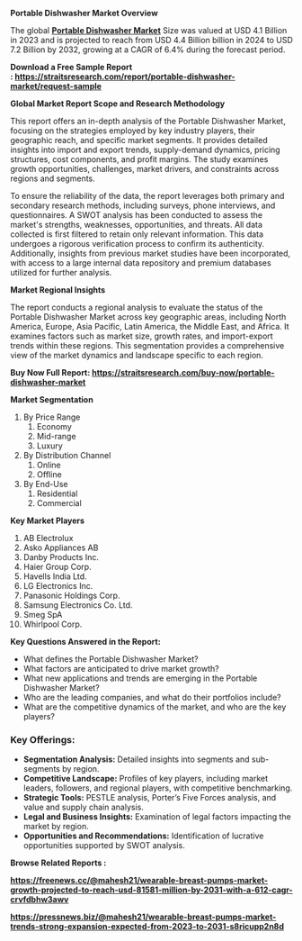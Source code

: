 <p><strong>Portable Dishwasher Market Overview</strong></p>
<div class="">
<div class="" dir="" data-message-author-role="" data-message-id="" data-message-model-slug="">
<div class="">
<div class="">
<p>The global&nbsp;<strong><a href="https://straitsresearch.com/report/portable-dishwasher-market">Portable Dishwasher Market</a></strong> Size was valued at&nbsp;USD 4.1 Billion in 2023&nbsp;and is projected to reach from&nbsp;USD 4.4 Billion&nbsp;billion in 2024&nbsp;to&nbsp;USD 7.2 Billion by 2032, growing at a&nbsp;CAGR of 6.4%&nbsp;during the forecast period.</p>
<p><strong>Download a Free Sample Report :&nbsp;<a href="https://straitsresearch.com/report/portable-dishwasher-market/request-sample"><u>https://straitsresearch.com/report/portable-dishwasher-market/request-sample</u></a></strong></p>
<p><strong>Global Market Report Scope and Research Methodology</strong></p>
<p>This report offers an in-depth analysis of the Portable Dishwasher Market, focusing on the strategies employed by key industry players, their geographic reach, and specific market segments. It provides detailed insights into import and export trends, supply-demand dynamics, pricing structures, cost components, and profit margins. The study examines growth opportunities, challenges, market drivers, and constraints across regions and segments.</p>
<p>To ensure the reliability of the data, the report leverages both primary and secondary research methods, including surveys, phone interviews, and questionnaires. A SWOT analysis has been conducted to assess the market's strengths, weaknesses, opportunities, and threats. All data collected is first filtered to retain only relevant information. This data undergoes a rigorous verification process to confirm its authenticity. Additionally, insights from previous market studies have been incorporated, with access to a large internal data repository and premium databases utilized for further analysis.</p>
<p><strong>Market Regional Insights</strong></p>
<p>The report conducts a regional analysis to evaluate the status of the Portable Dishwasher Market across key geographic areas, including North America, Europe, Asia Pacific, Latin America, the Middle East, and Africa. It examines factors such as market size, growth rates, and import-export trends within these regions. This segmentation provides a comprehensive view of the market dynamics and landscape specific to each region.</p>
<p><strong>Buy Now Full Report:&nbsp;<a href="https://straitsresearch.com/buy-now/portable-dishwasher-market"><u>https://straitsresearch.com/buy-now/portable-dishwasher-market</u></a>&nbsp;</strong></p>
<p><strong>Market Segmentation</strong></p>
<ol>
<li>By Price Range
<ol>
<li>Economy</li>
<li>Mid-range</li>
<li>Luxury</li>
</ol>
</li>
<li>By Distribution Channel
<ol>
<li>Online</li>
<li>Offline</li>
</ol>
</li>
<li>By End-Use
<ol>
<li>Residential</li>
<li>Commercial</li>
</ol>
</li>
</ol>
<p><strong>Key Market Players</strong></p>
<ol>
<li>AB Electrolux</li>
<li>Asko Appliances AB</li>
<li>Danby Products Inc.</li>
<li>Haier Group Corp.</li>
<li>Havells India Ltd.</li>
<li>LG Electronics Inc.</li>
<li>Panasonic Holdings Corp.</li>
<li>Samsung Electronics Co. Ltd.</li>
<li>Smeg SpA</li>
<li>Whirlpool Corp.</li>
</ol>
<p><strong>Key Questions Answered in the Report:</strong></p>
<ul>
<li>What defines the Portable Dishwasher Market?</li>
<li>What factors are anticipated to drive market growth?</li>
<li>What new applications and trends are emerging in the Portable Dishwasher Market?</li>
<li>Who are the leading companies, and what do their portfolios include?</li>
<li>What are the competitive dynamics of the market, and who are the key players?</li>
</ul>
<h3>Key Offerings:</h3>
<ul>
<li><strong>Segmentation Analysis:</strong> Detailed insights into segments and sub-segments by region.</li>
<li><strong>Competitive Landscape:</strong> Profiles of key players, including market leaders, followers, and regional players, with competitive benchmarking.</li>
<li><strong>Strategic Tools:</strong> PESTLE analysis, Porter&rsquo;s Five Forces analysis, and value and supply chain analysis.</li>
<li><strong>Legal and Business Insights:</strong> Examination of legal factors impacting the market by region.</li>
<li><strong>Opportunities and Recommendations:</strong> Identification of lucrative opportunities supported by SWOT analysis.</li>
</ul>
<p><strong>Browse Related Reports :&nbsp;</strong></p>
<p><strong><a href="https://freenews.cc/@mahesh21/wearable-breast-pumps-market-growth-projected-to-reach-usd-81581-million-by-2031-with-a-612-cagr-crvfdbhw3awv">https://freenews.cc/@mahesh21/wearable-breast-pumps-market-growth-projected-to-reach-usd-81581-million-by-2031-with-a-612-cagr-crvfdbhw3awv</a></strong></p>
<p><strong><a href="https://pressnews.biz/@mahesh21/wearable-breast-pumps-market-trends-strong-expansion-expected-from-2023-to-2031-s8ricupp2n8d">https://pressnews.biz/@mahesh21/wearable-breast-pumps-market-trends-strong-expansion-expected-from-2023-to-2031-s8ricupp2n8d</a></strong></p>
</div>
</div>
</div>
</div>
